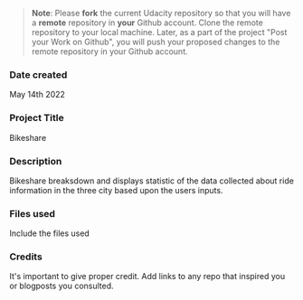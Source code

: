 >**Note**: Please **fork** the current Udacity repository so that you will have a **remote** repository in **your** Github account. Clone the remote repository to your local machine. Later, as a part of the project "Post your Work on Github", you will push your proposed changes to the remote repository in your Github account.

### Date created
May 14th 2022

### Project Title
Bikeshare

### Description
Bikeshare breaksdown and displays statistic of the data collected about ride information in the three city based upon the users inputs.

### Files used
Include the files used

### Credits
It's important to give proper credit. Add links to any repo that inspired you or blogposts you consulted.

